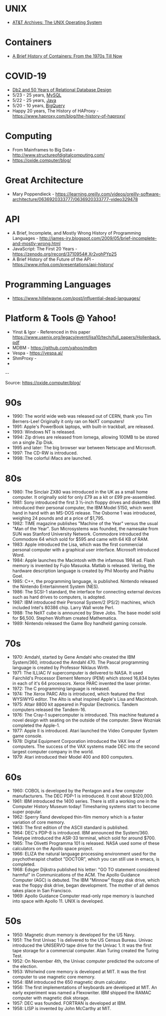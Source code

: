 # UNIX

* [AT&T Archives: The UNIX Operating System](https://www.youtube.com/watch?v=tc4ROCJYbm0)

# Containers

* [A Brief History of Containers: From the 1970s Till Now](https://blog.aquasec.com/a-brief-history-of-containers-from-1970s-chroot-to-docker-2016)

# COVID-19

* [Db2 and 50 Years of Relational Database Design](https://www.ibm.com/cloud/blog/db2-and-50-years-of-relational-database-design)
* 5/23 - 25 years, [MySQL](https://mariadb.org/mysql-25/)
* 5/22 - 25 years, [Java](https://en.wikipedia.org/wiki/Java_(programming_language))
* 5/20 - 10 years, [BigQuery](https://twitter.com/sundarpichai/status/1263193094410760192)
* Happy 20 years, The History of HAProxy - https://www.haproxy.com/blog/the-history-of-haproxy/

# Computing

* From Mainframes to Big Data - http://www.structureofdigitalcomputing.com/ 
* https://oxide.computer/blog/

# Great Architecture

* Mary Poppendieck - https://learning.oreilly.com/videos/oreilly-software-architecture/0636920333777/0636920333777-video329478

# API

* A Brief, Incomplete, and Mostly Wrong History of Programming Languages - http://james-iry.blogspot.com/2009/05/brief-incomplete-and-mostly-wrong.html
* JavaScript: The First 20 Years - https://zenodo.org/record/3710954#.Xr2vohPYp25
* A Brief History of the Future of the API - https://www.infoq.com/presentations/api-history/  

# Programming Languages

* https://www.hillelwayne.com/post/influential-dead-languages/

# Platform & Tools @ Yahoo!

* Yinst & Igor - Referenced in this paper https://www.usenix.org/legacy/event/lisa10/tech/full_papers/Hollenback.pdf
* MDBM - https://github.com/yahoo/mdbm
* Vespa - https://vespa.ai/
* ShmProxy - 
* 

--

Source: https://oxide.computer/blog/

# 90s

* 1990: The world wide web was released out of CERN, thank you Tim Berners-Lee! Originally it only ran on NeXT computers!
* 1991: Apple's PowerBook laptops, with built-in trackball, are released.
* 1993: Windows NT is released.
* 1994: Zip drives are released from Iomega, allowing 100MB to be stored on a single Zip Disk.
* 1995 and later: The big browser war between Netscape and Microsoft.
* 1997: The CD-RW is introduced.
* 1998: The colorful iMacs are launched.

# 80s

* 1980: The Sinclair ZX80 was introduced in the UK as a small home computer. It originally sold for only £79 as a kit or £99 pre-assembled.
* 1981: Sony introduced the first 3 ½-inch floppy drives and diskettes. IBM introduced their personal computer, the IBM Model 5150, which went hand in hand with an MS-DOS release. The Osborne 1 was introduced, weighing 24 pounds and at a price of $1,795.
* 1982: TIME magazine publishes "Machine of the Year" versus the usual "Man of the Year". Sun Microsystems was founded, the namesake from SUN was Stanford University Network. Commodore introduced the Commodore 64 which sold for $595 and came with 64 KB of RAM.
* 1983: Apple introduced the Lisa, which was the first commercial personal computer with a graphical user interface. Microsoft introduced Word.
* 1984: Apple launches the Macintosh with the infamous 1984 ad. Flash memory is invented by Fujio Masuoka. Matlab is released. Verilog, the hardware description language is created by Phil Moorby and Prabhu Goel.
* 1985: C++, the programming language, is published. Nintendo released the Nintendo Entertainment System (NES).
* 1986: The SCSI-1 standard, the interface for connecting external devices such as hard drives to computers, is adopted.
* 1987: IBM introduced their Personal System/2 (PS/2) machines, which included Intel's 80386 chip. Larry Wall wrote Perl.
* 1988: The NeXT cube is announced by Steve Jobs. The base model sold for $6,500. Stephen Wolfram created Mathematica.
* 1989: Nintendo released the Game Boy handheld gaming console.

# 70s

* 1970: Amdahl, started by Gene Amdahl who created the IBM System/360, introduced the Amdahl 470. The Pascal programming language is created by Professor Niklaus Wirth.
* 1971: The ILLIAC IV supercomputer is delivered to NASA. It used Fairchild's Processor Element Memory (PEM) which stored 16,834 bytes in each of it's 64 processors. Xerox PARC invented the laser printer.
* 1972: The C programming language is released.
* 1974: The Xerox PARC Alto is introduced, which featured the first WYSIWYG editor. The Alto is what inspired Apple's Lisa and Macintosh.
* 1975: Altair 8800 kit appeared in Popular Electronics. Tandem computers released the Tandem-16.
* 1976: The Cray-1 supercomputer is introduced. This machine featured a novel design with seating on the outside of the computer. Steve Wozniak completed the Apple-1.
* 1977: Apple II is introduced. Atari launched the Video Computer System game console.
* 1978: Digital Equipment Corporation introduced the VAX line of computers. The success of the VAX systems made DEC into the second largest computer company in the world.
* 1979: Atari introduced their Model 400 and 800 computers.

# 60s

* 1960: COBOL is developed by the Pentagon and a few computer manufacturers. The DEC PDP-1 is introduced. It cost about $120,000.
* 1961: IBM introduced the 1400 series. There is still a working one in the Computer History Museum today! Timesharing systems start to become super popular.
* 1962: Sperry Rand developed thin-film memory which is a faster variation of core memory.
* 1963: The first edition of the ASCII standard is published.
* 1964: DEC's PDP-8 is introduced. IBM announced the System/360. Teletype introduced the ASR-33 terminal, which sold for around $700.
* 1965: The Olivetti Programma 101 is released. NASA used some of these calculators on the Apollo space project.
* 1966: ELIZA the natural language processing environment used for the psychotherapist chatbot "DOCTOR", which you can still use in emacs, is completed.
* 1968: Edsger Dijkstra published his letter: "GO TO statement considered harmful" in Communications of the ACM. The Apollo Guidance Computer (AGC) is debuted. The IBM "Minnow" floppy disk drive, which was the floppy disk drive, began development. The mother of all demos takes place in San Francisco.
* 1969: Apollo Guidance Computer read-only rope memory is launched into space with Apollo 11. UNIX is developed.

# 50s

* 1950: Magnetic drum memory is developed for the US Navy.
* 1951: The first Univac 1 is delivered to the US Census Bureau. Univac introduced the UNISERVO tape drive for the Univac 1. It was the first tape storage for a commercial computer. Alan Turing created the Turing Test.
* 1952: On November 4th, the Univac computer predicted the outcome of the election.
* 1953: Whirlwind core memory is developed at MIT. It was the first computer to use magnetic core memory.
* 1954: IBM introduced the 650 magnetic drum calculator.
* 1956: The first implementations of keyboards are developed at MIT. An early experiment was named a Flexowriter. IBM shipped the RAMAC computer with magnetic disk storage.
* 1957: DEC was founded. FORTRAN is developed at IBM.
* 1958: LISP is invented by John McCarthy at MIT.


